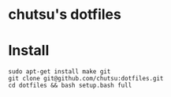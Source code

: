 chutsu's dotfiles
=================

Install
=======

```
sudo apt-get install make git
git clone git@github.com/chutsu:dotfiles.git
cd dotfiles && bash setup.bash full
```
